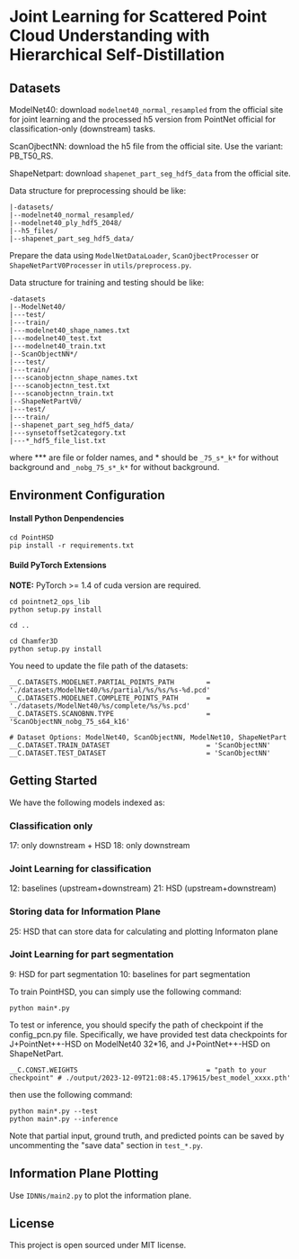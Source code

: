 # Joint Learning for Scattered Point Cloud Understanding with Hierarchical Self-Distillation


## Datasets

ModelNet40: download ```modelnet40_normal_resampled``` from the official site for joint learning and the processed h5 version from PointNet official for classification-only (downstream) tasks.

ScanOjbectNN: download the h5 file from the official site. Use the variant: PB_T50_RS.

ShapeNetpart: download ```shapenet_part_seg_hdf5_data``` from the official site.

Data structure for preprocessing should be like:
```
|-datasets/
|--modelnet40_normal_resampled/
|--modelnet40_ply_hdf5_2048/
|--h5_files/
|--shapenet_part_seg_hdf5_data/
```

Prepare the data using ```ModelNetDataLoader```, ```ScanOjbectProcesser``` or ```ShapeNetPartV0Processer``` in ```utils/preprocess.py```.

Data structure for training and testing should be like:
```
-datasets
|--ModelNet40/
|---test/
|---train/
|---modelnet40_shape_names.txt
|---modelnet40_test.txt
|---modelnet40_train.txt
|--ScanObjectNN*/
|---test/
|---train/
|---scanobjectnn_shape_names.txt
|---scanobjectnn_test.txt
|---scanobjectnn_train.txt
|--ShapeNetPartV0/
|---test/
|---train/
|--shapenet_part_seg_hdf5_data/
|---synsetoffset2category.txt
|---*_hdf5_file_list.txt
```
where *** are file or folder names, and * should be ```_75_s*_k*``` for without background and ```_nobg_75_s*_k*``` for without background.

## Environment Configuration

#### Install Python Denpendencies

```shell
cd PointHSD
pip install -r requirements.txt
```

#### Build PyTorch Extensions

**NOTE:** PyTorch >= 1.4 of cuda version are required.

```shell
cd pointnet2_ops_lib
python setup.py install

cd ..

cd Chamfer3D
python setup.py install
```

You need to update the file path of the datasets:

```shell
__C.DATASETS.MODELNET.PARTIAL_POINTS_PATH        = './datasets/ModelNet40/%s/partial/%s/%s/%s-%d.pcd'
__C.DATASETS.MODELNET.COMPLETE_POINTS_PATH       = './datasets/ModelNet40/%s/complete/%s/%s.pcd'
__C.DATASETS.SCANOBNN.TYPE                       = 'ScanObjectNN_nobg_75_s64_k16'

# Dataset Options: ModelNet40, ScanObjectNN, ModelNet10, ShapeNetPart
__C.DATASET.TRAIN_DATASET                        = 'ScanObjectNN'
__C.DATASET.TEST_DATASET                         = 'ScanObjectNN'
```


## Getting Started

We have the following models indexed as:

### Classification only
17: only downstream + HSD
18: only downstream
### Joint Learning for classification
12: baselines (upstream+downstream)
21: HSD (upstream+downstream)
### Storing data for Information Plane
25: HSD that can store data for calculating and plotting Informaton plane 
### Joint Learning for part segmentation
9: HSD for part segmentation
10: baselines for part segmentation

To train PointHSD, you can simply use the following command:

```shell
python main*.py
```

To test or inference, you should specify the path of checkpoint if the config_pcn.py file. Specifically, we have provided test data checkpoints for J+PointNet++-HSD on ModelNet40 32*16, and J+PointNet++-HSD on ShapeNetPart.
```shell
__C.CONST.WEIGHTS                                = "path to your checkpoint" # ./output/2023-12-09T21:08:45.179615/best_model_xxxx.pth'
```

then use the following command:

```shell
python main*.py --test
python main*.py --inference
```

Note that partial input, ground truth, and predicted points can be saved by uncommenting the "save data" section in ```test_*.py```.

## Information Plane Plotting

Use ```IDNNs/main2.py``` to plot the information plane.

## License

This project is open sourced under MIT license.

